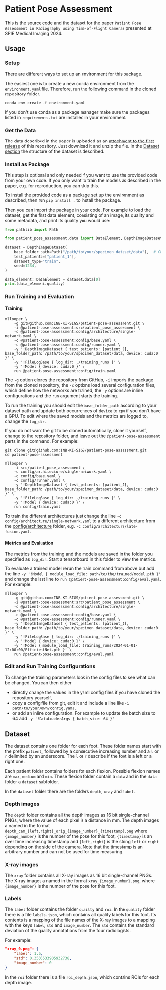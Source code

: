 # Patient Pose Assessment
This is the source code and the dataset for the paper `Patient Pose Assessment in Radiography using Time-of-Flight Cameras` presented at SPIE Medical Imaging 2024.

## Usage
### Setup
There are different ways to set up an environment for this package.

The easiest one is to create a new conda environment from the `environment.yaml` file.
Therefore, run the following command in the cloned repository folder.
```shell
conda env create -f environment.yaml
```

If you don't use conda as a package manager make sure the packages listed in `requirements.txt` are installed in your environment. 

### Get the Data
The data described in the paper is uploaded as an [attachment to the first release](https://github.com/INB-KI-SIGS/patient-pose-assessment/releases/download/v0.0.1/specimen_dataset.zip) of this repository.
Just download it and unzip the file. In the [Dataset section](#dataset) the structure of the dataset is described.

### Install as Package
This step is optional and only needed if you want to use the provided code from your own code.
If you only want to train the models as described in the paper, e.g. for reproduction, you can skip this. 

To install the provided code as a package set up the environment as described, then run `pip install .` to install the package.

Then you can import the package in your code.
For example to load the dataset, get the first data element, consisting of an image, its quality and some metadata, 
and print its quality you would use:

```python
from pathlib import Path

from patient_pose_assessment.data import DataElement, DepthImageDataset

dataset = DepthImageDataset(
    base_folder_path=Path("/path/to/your/specimen_dataset/data"),  # Change path to correct data path
    test_patients=["patient_1"],
    dataset_type="train",
    seed=1234,
)

data_element: DataElement = dataset.data[0]
print(data_element.quality)
```

### Run Training and Evaluation

#### Training
```shell
mllooper \
    -g git@github.com:INB-KI-SIGS/patient-pose-assessment.git \
    -i @patient-pose-assessment:src/patient_pose_assessment \
    -c @patient-pose-assessment:config/architecture/single-network.yaml \
    -c @patient-pose-assessment:config/base.yaml \
    -c @patient-pose-assessment:config/runner.yaml \
    -y '!DepthImageDataset { test_patients: [patient_1], base_folder_path: /path/to/your/specimen_dataset/data, device: cuda:0 }' \
    -y '!FileLogBase { log_dir: ./training_runs }' \
    -y '!Model { device: cuda:0 }' \
    run @patient-pose-assessment:config/train.yaml
```
The `-g` option clones the repository from GitHub, `-i` imports the package from the cloned repository, 
the `-c` options load several configuration files, which define how the networks are trained, 
the `-y` options are inline configurations and the `run` argument starts the training.

To run the training you should edit the `base_folder_path` according to your dataset path and 
update both occurrences of  `device` to `cpu` if you don't have a GPU.
To edit where the saved models and the metrics are logged to, change the `log_dir`.

If you do not want the git to be cloned automatically, clone it yourself, change to the repository folder, 
and leave out the `@patient-pose-assessment` parts in the command. For example:
```shell
git clone git@github.com:INB-KI-SIGS/patient-pose-assessment.git
cd patient-pose-assessment

mllooper \
    -i src/patient_pose_assessment \
    -c config/architecture/single-network.yaml \
    -c config/base.yaml \
    -c config/runner.yaml \
    -y '!DepthImageDataset { test_patients: [patient_1], base_folder_path: /path/to/your/specimen_dataset/data, device: cuda:0 }' \
    -y '!FileLogBase { log_dir: ./training_runs }' \
    -y '!Model { device: cuda:0 }' \
    run config/train.yaml
```

To train the different architectures just change the line `-c config/architecture/single-network.yaml` 
to a different architecture from the [config/architecture](config%2Farchitecture) folder, 
e.g. `-c config/architecture/late-fusion.yaml`.

#### Metrics and Evaluation
The metrics from the training and the models are saved in the folder you specified as `log_dir`.
Start a tensorboard in this folder to view the metrics.

To evaluate a trained model rerun the train command from above but add the line
`-y '!Model { module_load_file: path/to/the/trained/model.pth }'` and change the last line to 
`run @patient-pose-assessment:config/eval.yaml`. For example:

```shell
mllooper \
    -g git@github.com:INB-KI-SIGS/patient-pose-assessment.git \
    -i @patient-pose-assessment:src/patient_pose_assessment \
    -c @patient-pose-assessment:config/architecture/single-network.yaml \
    -c @patient-pose-assessment:config/base.yaml \
    -c @patient-pose-assessment:config/runner.yaml \
    -y '!DepthImageDataset { test_patients: [patient_1], base_folder_path: /path/to/your/specimen_dataset/data, device: cuda:0 }' \
    -y '!FileLogBase { log_dir: ./training_runs }' \
    -y '!Model { device: cuda:0 }' \
    -y '!Model { module_load_file: training_runs/2024-01-01-12:00:00/EfficientNet.pth }' \
    run @patient-pose-assessment:config/eval.yaml
```

### Edit and Run Training Configurations
To change the training parameters look in the config files to see what can be changed. You can then either
- directly change the values in the yaml config files if you have cloned the repository yourself,
- copy a config file from git, edit it and include a line like `-i path/to/your/own/config.yaml`,
- or add an inline configuration. For example to update the batch size to 64 add `-y '!DataLoaderArgs { batch_size: 64 }'`

## Dataset

The dataset contains one folder for each foot. These folder names start with the prefix `patient_` 
followed by a consecutive increasing number and a `l` or `r` delimited by an underscore.
The `l` or `r` describe if the foot is a left or a right one.

Each patient folder contains folders for each flexion. Possible flexion names are `max`, `medium` and `min`.
These flexion folder contain a `data` and in the `data` folder a `dataset` subfolder.

In the `dataset` folder there are the folders `depth`, `xray` and `label`. 

### Depth images
The `depth` folder contains all the depth images as 16 bit single-channel PNGs,
where the value of each pixel is a distance in mm. The depth images a named in the format
`depth_cam_{left,right}_orig_{image_number}_{timestamp}.png`
where `{image_number}` is the number of the pose for this foot, 
`{timestamp}` is an over time increasing timestamp and 
`{left,right}` is the string `left` or `right` depending on the side of the camera.
Note that the timestamp is an arbitrary number and can not be used for time measuring. 

### X-ray images
The `xray` folder contains all X-ray images as 16 bit single-channel PNGs.
The X-ray images a named in the format
`xray_{image_number}.png`, where `{image_number}` is the number of the pose for this foot.


### Labels
The `label` folder contains the folder `quailty` and `roi`. In the `quality` folder there is a file `labels.json`,
which contains all quality labels for this foot.
Its contents is a mapping of the file names of the X-ray images to a mapping with the keys `label`, `std` and `image_number`.
The `std` contains the standard deviation of the quality annotations from the four radiologists.


For example:
```json
"xray_0.png": {
    "label": 1.5,
    "std": 0.3535533905932738,
    "image_number": 0
}
```

In the `roi` folder there is a file `roi_depth.json`, which contains ROIs for each depth image.
